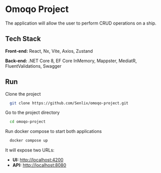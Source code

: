 # Omoqo Project

The application will allow the user to perform CRUD operations on a ship.

## Tech Stack

**Front-end:** React, Nx, Vite, Axios, Zustand

**Back-end:** .NET Core 8, EF Core InMemory, Mappster, MediatR, FluentValidations, Swagger

## Run

Clone the project

```bash
  git clone https://github.com/Senlix/omoqo-project.git
```

Go to the project directory

```bash
  cd omoqo-project
```

Run docker compose to start both applications

```bash
  docker compose up
```

It will expose two URLs:

- **UI:** [http://localhost:4200](http://localhost:4200)
- **API:** [http://localhost:8080](http://localhost:8080)
